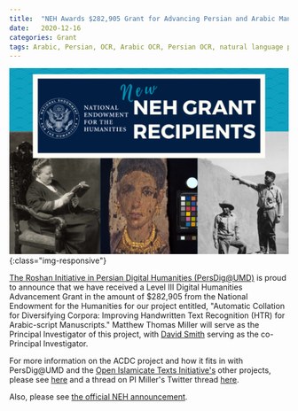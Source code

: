 ```yaml
---
title:  "NEH Awards $282,905 Grant for Advancing Persian and Arabic Manuscript HTR to Roshan Institute at UMD"
date:   2020-12-16
categories: Grant
tags: Arabic, Persian, OCR, Arabic OCR, Persian OCR, natural language processing, machine learning, artificial intelligence, digital humanities, Persian digital humanities, Arabic digital humanities, manuscripts, HTR
---
```

![NEH Logo](/images/NEH.jpg){:class="img-responsive"}

[The Roshan Initiative in Persian Digital Humanities (PersDig@UMD)](https://persdig.umd.edu/) is proud to announce that we have received a Level III Digital Humanities Advancement Grant in the amount of $282,905 from the National Endowment for the Humanities for our project entitled, "Automatic Collation for Diversifying Corpora: Improving Handwritten Text Recognition (HTR) for Arabic-script Manuscripts." Matthew Thomas Miller will serve as the Principal Investigator of this project, with [David Smith](https://www.khoury.northeastern.edu/people/david-smith/) serving as the co-Principal Investigator.
 
For more information on the ACDC project and how it fits in with PersDig@UMD and the [Open Islamicate Texts Initiative's](https://openiti.org/) other projects, please see [here](https://openiti.org/projects/ACDC.html) and a thread on PI Miller's Twitter thread [here](https://twitter.com/M_T_Miller/status/1339315848373297158).

Also, please see [the official NEH announcement](https://www.neh.gov/news/neh-announces-33-million-213-humanities-projects-nationwide).
